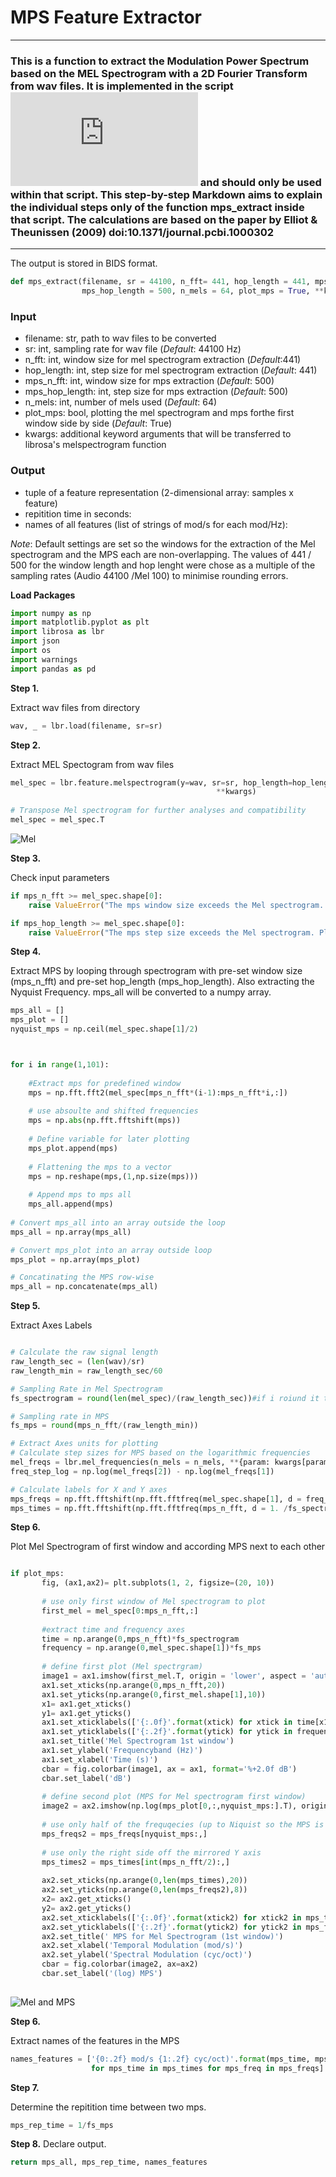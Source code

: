 # MPS Feature Extractor
***

### This is a function to extract the Modulation Power Spectrum based on the MEL Spectrogram with a 2D Fourier Transform from wav files. It is implemented in the script ![wav_files_to_bids_tsv_2.py](https://github.com/jannenold/practical_project_2020/blob/main/wav_files_to_bids_tsv_2.py) and should only be used within that script. This step-by-step Markdown aims to explain the individual steps only of the function mps_extract inside that script. The calculations are based on the paper by Elliot & Theunissen (2009) doi:10.1371/journal.pcbi.1000302
***

The output is stored in BIDS format. 



```python
def mps_extract(filename, sr = 44100, n_fft= 441, hop_length = 441, mps_n_fft = 500, 
                mps_hop_length = 500, n_mels = 64, plot_mps = True, **kwargs) 
```
    
### Input

- filename:        str, path to wav files to be converted
- sr:              int, sampling rate for wav file (*Default*: 44100 Hz)
- n_fft:           int, window size for mel spectrogram extraction (*Default*:441)
- hop_length:      int, step size for mel spectrogram extraction (*Default*: 441)
- mps_n_fft:       int, window size for mps extraction (*Default*: 500)
- mps_hop_length:  int, step size for mps extraction (*Default*: 500)
- n_mels:          int, number of mels used (*Default*: 64)
- plot_mps:        bool, plotting the mel spectrogram and mps forthe first window side by side (*Default*: True)
- kwargs:          additional keyword arguments that will be transferred to librosa's melspectrogram function

### Output

- tuple of a feature representation (2-dimensional array: samples x feature)
- repitition time in seconds: 
- names of all features (list of strings of mod/s for each mod/Hz):   
   
*Note*: Default settings are set so the windows for the extraction of the Mel spectrogram and the MPS each are non-overlapping. The values of 441 / 500 for the window length and hop lenght were chose as a multiple of the sampling rates (Audio 44100 /Mel 100) to minimise rounding errors. 

**Load Packages**


```python
import numpy as np
import matplotlib.pyplot as plt
import librosa as lbr
import json
import os
import warnings            
import pandas as pd 
```

**Step 1.**

Extract wav files from directory


```python
wav, _ = lbr.load(filename, sr=sr) 
```

**Step 2.**

Extract MEL Spectogram from wav files


```python
mel_spec = lbr.feature.melspectrogram(y=wav, sr=sr, hop_length=hop_length,
                                              **kwargs)
                                                                                          
# Transpose Mel spectrogram for further analyses and compatibility
mel_spec = mel_spec.T
```
![Mel](https://user-images.githubusercontent.com/73650127/101178590-7ba73400-3649-11eb-88f7-fbee7b5ec36b.png)


**Step 3.**

Check input parameters


```python
if mps_n_fft >= mel_spec.shape[0]:
    raise ValueError("The mps window size exceeds the Mel spectrogram. Please enter a smaller integer.")

if mps_hop_length >= mel_spec.shape[0]:
    raise ValueError("The mps step size exceeds the Mel spectrogram. Please enter a smaller integer.")
```

**Step 4.**

Extract MPS by looping through spectrogram with pre-set window size (mps_n_fft) and pre-set hop_length (mps_hop_length). Also extracting the Nyquist Frequency. mps_all will be converted to a numpy array. 


```python
mps_all = []
mps_plot = []
nyquist_mps = np.ceil(mel_spec.shape[1]/2)



for i in range(1,101):
    
    #Extract mps for predefined window
    mps = np.fft.fft2(mel_spec[mps_n_fft*(i-1):mps_n_fft*i,:])
   
    # use absoulte and shifted frequencies
    mps = np.abs(np.fft.fftshift(mps))
    
    # Define variable for later plotting
    mps_plot.append(mps)
   
    # Flattening the mps to a vector
    mps = np.reshape(mps,(1,np.size(mps)))
    
    # Append mps to mps all
    mps_all.append(mps)
    
# Convert mps_all into an array outside the loop
mps_all = np.array(mps_all)

# Convert mps_plot into an array outside loop
mps_plot = np.array(mps_plot)

# Concatinating the MPS row-wise
mps_all = np.concatenate(mps_all)
```

**Step 5.**

Extract Axes Labels 



```python

# Calculate the raw signal length
raw_length_sec = (len(wav)/sr)
raw_length_min = raw_length_sec/60

# Sampling Rate in Mel Spectrogram
fs_spectrogram = round(len(mel_spec)/(raw_length_sec))#if i roiund it the fs_spec will be 0 

# Sampling rate in MPS 
fs_mps = round(mps_n_fft/(raw_length_min))

# Extract Axes units for plotting 
# Calculate step sizes for MPS based on the logarithmic frequencies
mel_freqs = lbr.mel_frequencies(n_mels = n_mels, **{param: kwargs[param] for param in ['n_mels', 'fmin', 'fmax', 'htk'] if param in kwargs})
freq_step_log = np.log(mel_freqs[2]) - np.log(mel_freqs[1])

# Calculate labels for X and Y axes
mps_freqs = np.fft.fftshift(np.fft.fftfreq(mel_spec.shape[1], d = freq_step_log)) # returns fourier transformed freuqencies which are already shifted (lower freq in center))
mps_times = np.fft.fftshift(np.fft.fftfreq(mps_n_fft, d = 1. /fs_spectrogram)) 
```

**Step 6.**

Plot Mel Spectrogram of first window and according MPS next to each other

```python

if plot_mps:
       fig, (ax1,ax2)= plt.subplots(1, 2, figsize=(20, 10))
       
       # use only first window of Mel spectrogram to plot
       first_mel = mel_spec[0:mps_n_fft,:]
       
       #extract time and frequency axes
       time = np.arange(0,mps_n_fft)*fs_spectrogram
       frequency = np.arange(0,mel_spec.shape[1])*fs_mps
       
       # define first plot (Mel spectrgram)
       image1 = ax1.imshow(first_mel.T, origin = 'lower', aspect = 'auto')
       ax1.set_xticks(np.arange(0,mps_n_fft,20))
       ax1.set_yticks(np.arange(0,first_mel.shape[1],10))
       x1= ax1.get_xticks()
       y1= ax1.get_yticks()
       ax1.set_xticklabels(['{:.0f}'.format(xtick) for xtick in time[x1]])
       ax1.set_yticklabels(['{:.2f}'.format(ytick) for ytick in frequency[y1]])
       ax1.set_title('Mel Spectrogram 1st window')
       ax1.set_ylabel('Frequencyband (Hz)')
       ax1.set_xlabel('Time (s)')
       cbar = fig.colorbar(image1, ax = ax1, format='%+2.0f dB')
       cbar.set_label('dB')
       
       # define second plot (MPS for Mel spectrogram first window)
       image2 = ax2.imshow(np.log(mps_plot[0,:,nyquist_mps:].T), origin = 'lower', aspect = 'auto')
       
       # use only half of the frequqecies (up to Niquist so the MPS is not mirrored)
       mps_freqs2 = mps_freqs[nyquist_mps:,]
       
       # use only the right side off the mirrored Y axis 
       mps_times2 = mps_times[int(mps_n_fft/2):,]
       
       ax2.set_xticks(np.arange(0,len(mps_times),20))
       ax2.set_yticks(np.arange(0,len(mps_freqs2),8))
       x2= ax2.get_xticks()
       y2= ax2.get_yticks()
       ax2.set_xticklabels(['{:.0f}'.format(xtick2) for xtick2 in mps_times2[x2]])
       ax2.set_yticklabels(['{:.2f}'.format(ytick2) for ytick2 in mps_freqs2[y2]])
       ax2.set_title(' MPS for Mel Spectrogram (1st window)')
       ax2.set_xlabel('Temporal Modulation (mod/s)')
       ax2.set_ylabel('Spectral Modulation (cyc/oct)')
       cbar = fig.colorbar(image2, ax=ax2)
       cbar.set_label('(log) MPS')
    
```
![Mel and MPS](https://user-images.githubusercontent.com/73650127/102018439-8199c500-3d6d-11eb-8e87-a5c81102e3c0.png)


**Step 6.**

Extract names of the features in the MPS


```python
names_features = ['{0:.2f} mod/s {1:.2f} cyc/oct)'.format(mps_time, mps_freq) 
                  for mps_time in mps_times for mps_freq in mps_freqs]
```

**Step 7.**

Determine the repitition time between two mps.

```python
mps_rep_time = 1/fs_mps
```

**Step 8.**
Declare output. 

```python
return mps_all, mps_rep_time, names_features
```
